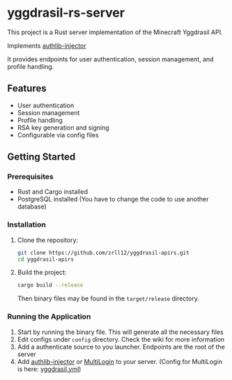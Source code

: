 # yggdrasil-rs-server

This project is a Rust server implementation of the Minecraft Yggdrasil API.

Implements [authlib-injector](https://github.com/yushijinhun/authlib-injector)

It provides endpoints for user authentication, session management, and profile handling.

## Features

- User authentication
- Session management
- Profile handling
- RSA key generation and signing
- Configurable via config files

## Getting Started

### Prerequisites

- Rust and Cargo installed
- PostgreSQL installed (You have to change the code to use another database)

### Installation

1. Clone the repository:
    ```sh
    git clone https://github.com/zrll12/yggdrasil-apirs.git
    cd yggdrasil-apirs
    ```

2. Build the project:
    ```sh
    cargo build --release
    ```
   Then binary files may be found in the `target/release` directory.

### Running the Application

1. Start by running the binary file. This will generate all the necessary files
2. Edit configs under `config` directory. Check the wiki for more information
3. Add a authenticate source to you launcher. Endpoints are the root of the server
4. Add [authlib-injector](https://github.com/yushijinhun/authlib-injector) or [MultiLogin](https://github.com/CaaMoe/MultiLogin) to your server. (Config for MultiLogin is here: [yggdrasil.yml](https://github.com/zrll12/yggdrasil-apirs/blob/master/yggdrasil.yml))